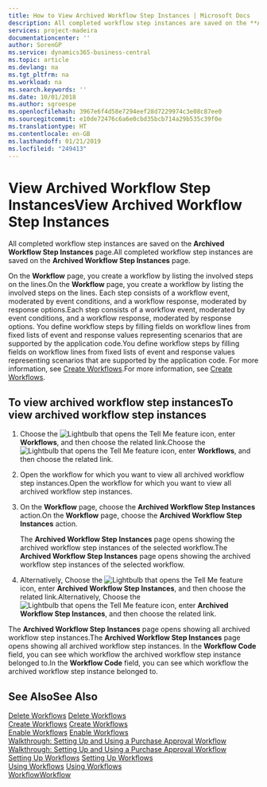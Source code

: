 ```yaml
---
title: How to View Archived Workflow Step Instances | Microsoft Docs
description: All completed workflow step instances are saved on the **Archived Workflow Step Instances** page.
services: project-madeira
documentationcenter: ''
author: SorenGP
ms.service: dynamics365-business-central
ms.topic: article
ms.devlang: na
ms.tgt_pltfrm: na
ms.workload: na
ms.search.keywords: ''
ms.date: 10/01/2018
ms.author: sgroespe
ms.openlocfilehash: 3967e6f4d58e7294eef28d7229974c3e08c87ee0
ms.sourcegitcommit: e10de72476c6a6e0cbd35bcb714a29b535c39f0e
ms.translationtype: HT
ms.contentlocale: en-GB
ms.lasthandoff: 01/21/2019
ms.locfileid: "249413"
---
```

# <a name="view-archived-workflow-step-instances"></a><span data-ttu-id="6deba-103">View Archived Workflow Step Instances</span><span class="sxs-lookup"><span data-stu-id="6deba-103">View Archived Workflow Step Instances</span></span>
<span data-ttu-id="6deba-104">All completed workflow step instances are saved on the **Archived Workflow Step Instances** page.</span><span class="sxs-lookup"><span data-stu-id="6deba-104">All completed workflow step instances are saved on the **Archived Workflow Step Instances** page.</span></span>  

 <span data-ttu-id="6deba-105">On the **Workflow** page, you create a workflow by listing the involved steps on the lines.</span><span class="sxs-lookup"><span data-stu-id="6deba-105">On the **Workflow** page, you create a workflow by listing the involved steps on the lines.</span></span> <span data-ttu-id="6deba-106">Each step consists of a workflow event, moderated by event conditions, and a workflow response, moderated by response options.</span><span class="sxs-lookup"><span data-stu-id="6deba-106">Each step consists of a workflow event, moderated by event conditions, and a workflow response, moderated by response options.</span></span> <span data-ttu-id="6deba-107">You define workflow steps by filling fields on workflow lines from fixed lists of event and response values representing scenarios that are supported by the application code.</span><span class="sxs-lookup"><span data-stu-id="6deba-107">You define workflow steps by filling fields on workflow lines from fixed lists of event and response values representing scenarios that are supported by the application code.</span></span> <span data-ttu-id="6deba-108">For more information, see [Create Workflows](across-how-to-create-workflows.md).</span><span class="sxs-lookup"><span data-stu-id="6deba-108">For more information, see [Create Workflows](across-how-to-create-workflows.md).</span></span>  

## <a name="to-view-archived-workflow-step-instances"></a><span data-ttu-id="6deba-109">To view archived workflow step instances</span><span class="sxs-lookup"><span data-stu-id="6deba-109">To view archived workflow step instances</span></span>  
1.  <span data-ttu-id="6deba-110">Choose the ![Lightbulb that opens the Tell Me feature](media/ui-search/search_small.png "Tell me what you want to do") icon, enter **Workflows**, and then choose the related link.</span><span class="sxs-lookup"><span data-stu-id="6deba-110">Choose the ![Lightbulb that opens the Tell Me feature](media/ui-search/search_small.png "Tell me what you want to do") icon, enter **Workflows**, and then choose the related link.</span></span>  
2.  <span data-ttu-id="6deba-111">Open the workflow for which you want to view all archived workflow step instances.</span><span class="sxs-lookup"><span data-stu-id="6deba-111">Open the workflow for which you want to view all archived workflow step instances.</span></span>  
3.  <span data-ttu-id="6deba-112">On the **Workflow** page, choose the **Archived Workflow Step Instances** action.</span><span class="sxs-lookup"><span data-stu-id="6deba-112">On the **Workflow** page, choose the **Archived Workflow Step Instances** action.</span></span>  

    <span data-ttu-id="6deba-113">The **Archived Workflow Step Instances** page opens showing the archived workflow step instances of the selected workflow.</span><span class="sxs-lookup"><span data-stu-id="6deba-113">The **Archived Workflow Step Instances** page opens showing the archived workflow step instances of the selected workflow.</span></span>  
4.  <span data-ttu-id="6deba-114">Alternatively, Choose the ![Lightbulb that opens the Tell Me feature](media/ui-search/search_small.png "Tell me what you want to do") icon, enter **Archived Workflow Step Instances**, and then choose the related link.</span><span class="sxs-lookup"><span data-stu-id="6deba-114">Alternatively, Choose the ![Lightbulb that opens the Tell Me feature](media/ui-search/search_small.png "Tell me what you want to do") icon, enter **Archived Workflow Step Instances**, and then choose the related link.</span></span>  

<span data-ttu-id="6deba-115">The **Archived Workflow Step Instances** page opens showing all archived workflow step instances.</span><span class="sxs-lookup"><span data-stu-id="6deba-115">The **Archived Workflow Step Instances** page opens showing all archived workflow step instances.</span></span> <span data-ttu-id="6deba-116">In the **Workflow Code** field, you can see which workflow the archived workflow step instance belonged to.</span><span class="sxs-lookup"><span data-stu-id="6deba-116">In the **Workflow Code** field, you can see which workflow the archived workflow step instance belonged to.</span></span>  

## <a name="see-also"></a><span data-ttu-id="6deba-117">See Also</span><span class="sxs-lookup"><span data-stu-id="6deba-117">See Also</span></span>  
 <span data-ttu-id="6deba-118">[Delete Workflows](across-how-to-delete-workflows.md) </span><span class="sxs-lookup"><span data-stu-id="6deba-118">[Delete Workflows](across-how-to-delete-workflows.md) </span></span>  
 <span data-ttu-id="6deba-119">[Create Workflows](across-how-to-create-workflows.md) </span><span class="sxs-lookup"><span data-stu-id="6deba-119">[Create Workflows](across-how-to-create-workflows.md) </span></span>  
 <span data-ttu-id="6deba-120">[Enable Workflows](across-how-to-enable-workflows.md) </span><span class="sxs-lookup"><span data-stu-id="6deba-120">[Enable Workflows](across-how-to-enable-workflows.md) </span></span>  
 <span data-ttu-id="6deba-121">[Walkthrough: Setting Up and Using a Purchase Approval Workflow](walkthrough-setting-up-and-using-a-purchase-approval-workflow.md) </span><span class="sxs-lookup"><span data-stu-id="6deba-121">[Walkthrough: Setting Up and Using a Purchase Approval Workflow](walkthrough-setting-up-and-using-a-purchase-approval-workflow.md) </span></span>  
 <span data-ttu-id="6deba-122">[Setting Up Workflows](across-set-up-workflows.md) </span><span class="sxs-lookup"><span data-stu-id="6deba-122">[Setting Up Workflows](across-set-up-workflows.md) </span></span>  
 <span data-ttu-id="6deba-123">[Using Workflows](across-use-workflows.md) </span><span class="sxs-lookup"><span data-stu-id="6deba-123">[Using Workflows](across-use-workflows.md) </span></span>  
 [<span data-ttu-id="6deba-124">Workflow</span><span class="sxs-lookup"><span data-stu-id="6deba-124">Workflow</span></span>](across-workflow.md)
